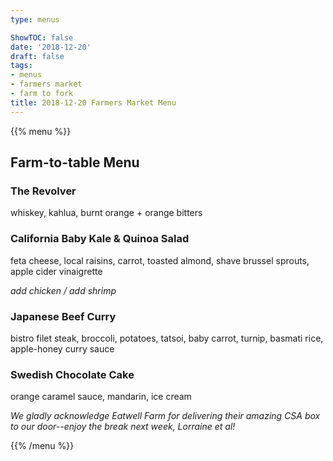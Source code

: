 ```yaml
---
type: menus

ShowTOC: false
date: '2018-12-20'
draft: false
tags:
- menus
- farmers market
- farm to fork
title: 2018-12-20 Farmers Market Menu
---
```


{{% menu %}}

## Farm\-to\-table Menu

### The Revolver

whiskey, kahlua, burnt orange \+ orange bitters

### California Baby Kale & Quinoa Salad

feta cheese, local raisins, carrot, toasted almond,
shave brussel sprouts, apple cider vinaigrette

*add chicken / add shrimp*

### Japanese Beef Curry

bistro filet steak, broccoli, potatoes, tatsoi, baby carrot,
turnip, basmati rice, apple\-honey curry sauce

### Swedish Chocolate Cake

orange caramel sauce, mandarin, ice cream


*We gladly acknowledge Eatwell Farm for delivering their amazing*
*CSA box to our door\-\-enjoy the break next week, Lorraine *et al*\!*

{{% /menu %}}

